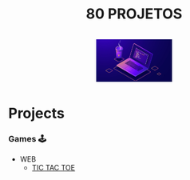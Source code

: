 <h1 align="center"> 80 PROJETOS <br /> <br />
  <img src="projects.png" width="30%" height="30%">
</h1>

# Projects

### Games 🕹️
  - WEB
      * [TIC TAC TOE](https://thiagoorlandini.github.io/projetos/games/tic%20tac%20toe/web/index.html)
  
